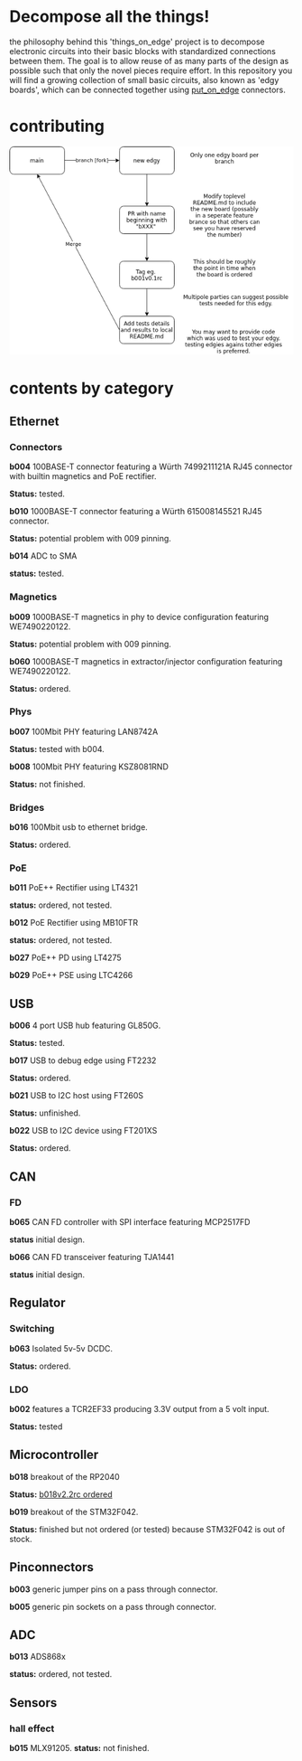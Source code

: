 # Decompose all the things!
the philosophy behind this 'things_on_edge' project is to decompose electronic circuits into their basic blocks with standardized connections between them. The goal is to allow reuse of as many parts of the design as possible such that only the novel pieces require effort. In this repository you will find a growing collection of small basic circuits, also known as 'edgy boards', which can be connected together using [put_on_edge](https://github.com/skunkforce/put_on_edge) connectors.

# contributing
![workflow diagram](doc/workflow.png)

# contents by category
## Ethernet
### Connectors
**b004** 100BASE-T connector featuring a Würth 7499211121A RJ45 connector with builtin magnetics and PoE rectifier.

**Status:** tested. 

**b010** 1000BASE-T connector featuring a Würth 615008145521 RJ45 connector.

**Status:** potential problem with 009 pinning.

**b014** ADC to SMA

**status:** tested. 

### Magnetics
**b009** 1000BASE-T magnetics in phy to device configuration featuring WE7490220122.

**Status:** potential problem with 009 pinning.

**b060** 1000BASE-T magnetics in extractor/injector configuration featuring WE7490220122.

**Status:** ordered.

### Phys
**b007** 100Mbit PHY featuring LAN8742A

**Status:** tested with b004.

**b008** 100Mbit PHY featuring KSZ8081RND

**Status:** not finished.

### Bridges
**b016** 100Mbit usb to ethernet bridge.

**Status:** ordered.

### PoE
**b011** PoE++ Rectifier using LT4321

**status:** ordered, not tested.

**b012** PoE Rectifier using MB10FTR

**status:** ordered, not tested.

**b027** PoE++ PD using LT4275

**b029** PoE++ PSE using LTC4266

## USB
**b006** 4 port USB hub featuring GL850G.

**Status:** tested.

**b017** USB to debug edge using FT2232

**Status:** ordered.

**b021** USB to I2C host using FT260S

**Status:** unfinished.

**b022** USB to I2C device using FT201XS

**Status:** ordered.

## CAN
### FD
**b065** CAN FD controller with SPI interface featuring MCP2517FD

**status** initial design.

**b066** CAN FD transceiver featuring TJA1441

**status** initial design.


## Regulator
### Switching
**b063** Isolated 5v-5v DCDC.

**Status:** ordered.

### LDO
**b002** features a TCR2EF33 producing 3.3V output from a 5 volt input. 

**Status:** tested

## Microcontroller
**b018** breakout of the RP2040

**Status:** [b018v2.2rc ordered](https://github.com/skunkforce/things_on_edge/releases/tag/b018v2.2rc)

**b019** breakout of the STM32F042.

**Status:** finished but not ordered (or tested) because STM32F042 is out of stock.

## Pinconnectors
**b003** generic jumper pins on a pass through connector.

**b005** generic pin sockets on a pass through connector.

## ADC
**b013** ADS868x

**status:** ordered, not tested.

## Sensors
### hall effect
**b015** MLX91205.
**status:** not finished.







